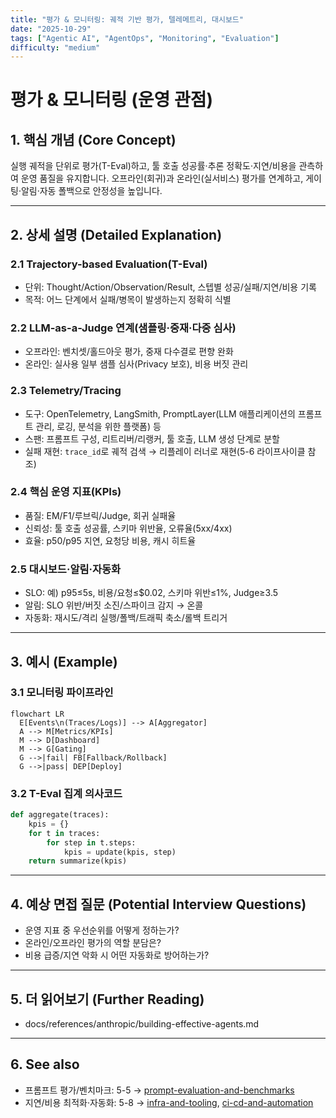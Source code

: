 ```yaml
---
title: "평가 & 모니터링: 궤적 기반 평가, 텔레메트리, 대시보드"
date: "2025-10-29"
tags: ["Agentic AI", "AgentOps", "Monitoring", "Evaluation"]
difficulty: "medium"
---
```


# 평가 & 모니터링 (운영 관점)

## 1. 핵심 개념 (Core Concept)

실행 궤적을 단위로 평가(T-Eval)하고, 툴 호출 성공률·추론 정확도·지연/비용을 관측하여 운영 품질을 유지합니다. 오프라인(회귀)과 온라인(실서비스) 평가를 연계하고, 게이팅·알림·자동 폴백으로 안정성을 높입니다.

---

## 2. 상세 설명 (Detailed Explanation)

### 2.1 Trajectory-based Evaluation(T-Eval)
- 단위: Thought/Action/Observation/Result, 스텝별 성공/실패/지연/비용 기록
- 목적: 어느 단계에서 실패/병목이 발생하는지 정확히 식별

### 2.2 LLM-as-a-Judge 연계(샘플링·중재·다중 심사)
- 오프라인: 벤치셋/홀드아웃 평가, 중재 다수결로 편향 완화
- 온라인: 실사용 일부 샘플 심사(Privacy 보호), 비용 버짓 관리

### 2.3 Telemetry/Tracing
- 도구: OpenTelemetry, LangSmith, PromptLayer(LLM 애플리케이션의 프롬프트 관리, 로깅, 분석을 위한 플랫폼) 등
- 스팬: 프롬프트 구성, 리트리버/리랭커, 툴 호출, LLM 생성 단계로 분할
- 실패 재현: `trace_id`로 궤적 검색 → 리플레이 러너로 재현(5-6 라이프사이클 참조)

### 2.4 핵심 운영 지표(KPIs)
- 품질: EM/F1/루브릭/Judge, 회귀 실패율
- 신뢰성: 툴 호출 성공률, 스키마 위반율, 오류율(5xx/4xx)
- 효율: p50/p95 지연, 요청당 비용, 캐시 히트율

### 2.5 대시보드·알림·자동화
- SLO: 예) p95≤5s, 비용/요청≤$0.02, 스키마 위반≤1%, Judge≥3.5
- 알림: SLO 위반/버짓 소진/스파이크 감지 → 온콜
- 자동화: 재시도/격리 실행/폴백/트래픽 축소/롤백 트리거

---

## 3. 예시 (Example)

### 3.1 모니터링 파이프라인
```mermaid
flowchart LR
  E[Events\n(Traces/Logs)] --> A[Aggregator]
  A --> M[Metrics/KPIs]
  M --> D[Dashboard]
  M --> G[Gating]
  G -->|fail| FB[Fallback/Rollback]
  G -->|pass| DEP[Deploy]
```

### 3.2 T-Eval 집계 의사코드
```python
def aggregate(traces):
    kpis = {}
    for t in traces:
        for step in t.steps:
            kpis = update(kpis, step)
    return summarize(kpis)
```

---

## 4. 예상 면접 질문 (Potential Interview Questions)

- 운영 지표 중 우선순위를 어떻게 정하는가?
- 온라인/오프라인 평가의 역할 분담은?
- 비용 급증/지연 악화 시 어떤 자동화로 방어하는가?

---

## 5. 더 읽어보기 (Further Reading)

- docs/references/anthropic/building-effective-agents.md

---

## 6. See also

- 프롬프트 평가/벤치마크: 5-5 → [prompt-evaluation-and-benchmarks](../5-5-프롬프트-엔지니어링-and-평가/prompt-evaluation-and-benchmarks.md)
- 지연/비용 최적화·자동화: 5-8 → [infra-and-tooling](../5-8-데이터-and-인프라/infra-and-tooling.md), [ci-cd-and-automation](../5-8-데이터-and-인프라/ci-cd-and-automation.md)
